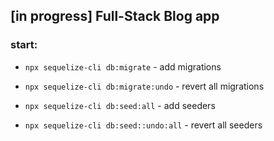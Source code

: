 ## [in progress] Full-Stack Blog app

### start:
 - `npx sequelize-cli db:migrate` - add migrations
 - `npx sequelize-cli db:migrate:undo` - revert all migrations 

 - `npx sequelize-cli db:seed:all`   - add seeders
 - `npx sequelize-cli db:seed::undo:all` - revert all seeders